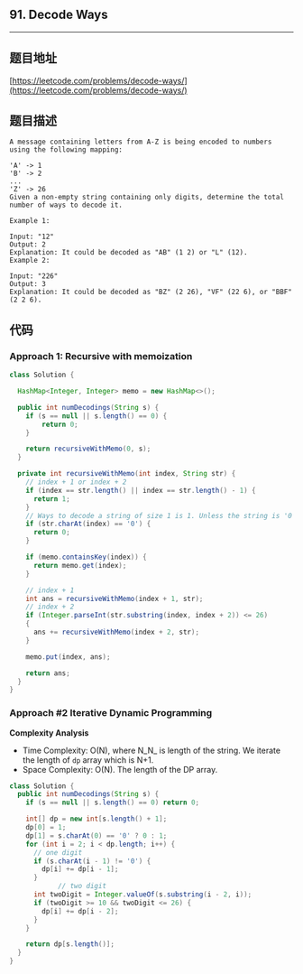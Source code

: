 ## 91. Decode Ways

----
## 题目地址

[https://leetcode.com/problems/decode-ways/](https://leetcode.com/problems/decode-ways/)

## 题目描述

```text
A message containing letters from A-Z is being encoded to numbers using the following mapping:

'A' -> 1
'B' -> 2
...
'Z' -> 26
Given a non-empty string containing only digits, determine the total number of ways to decode it.

Example 1:

Input: "12"
Output: 2
Explanation: It could be decoded as "AB" (1 2) or "L" (12).
Example 2:

Input: "226"
Output: 3
Explanation: It could be decoded as "BZ" (2 26), "VF" (22 6), or "BBF" (2 2 6).
```

## 代码

### Approach 1: Recursive with memoization 

```java
class Solution {

  HashMap<Integer, Integer> memo = new HashMap<>();

  public int numDecodings(String s) {
    if (s == null || s.length() == 0) {
      	return 0;
    }

    return recursiveWithMemo(0, s);
  }

  private int recursiveWithMemo(int index, String str) {
    // index + 1 or index + 2
    if (index == str.length() || index == str.length() - 1) {
      return 1;
    }
    // Ways to decode a string of size 1 is 1. Unless the string is '0'.
    if (str.charAt(index) == '0') {
      return 0;
    }

    if (memo.containsKey(index)) {
      return memo.get(index);
    }

    // index + 1
    int ans = recursiveWithMemo(index + 1, str);
    // index + 2
    if (Integer.parseInt(str.substring(index, index + 2)) <= 26)
    {
      ans += recursiveWithMemo(index + 2, str);
    } 

    memo.put(index, ans);

    return ans;
  }
}
```

### Approach \#2 Iterative Dynamic Programming

**Complexity Analysis**

* Time Complexity: O\(N\), where N_N_ is length of the string. We iterate the length of `dp` array which is N+1.
* Space Complexity: O\(N\). The length of the DP array.

```java
class Solution {
  public int numDecodings(String s) {
    if (s == null || s.length() == 0) return 0;

    int[] dp = new int[s.length() + 1];
    dp[0] = 1;
    dp[1] = s.charAt(0) == '0' ? 0 : 1;
    for (int i = 2; i < dp.length; i++) {
      // one digit
      if (s.charAt(i - 1) != '0') {
        dp[i] += dp[i - 1];
      }
			// two digit
      int twoDigit = Integer.valueOf(s.substring(i - 2, i));
      if (twoDigit >= 10 && twoDigit <= 26) {
        dp[i] += dp[i - 2];
      }
    }

    return dp[s.length()];
  }
}
```

